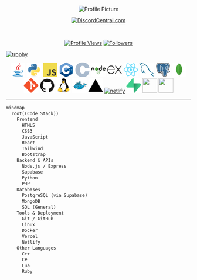 <p align="center">
  <img src="https://i.imgur.com/HFOg76Q.png" width="150" alt="Profile Picture" />
</p>

<!--
<h1 align="center">WiiZARDD</h1>
<p align="center">
  I am a creative builder and self taught developer passionate about bringing ideas to life through code.<br>
  I specialize in HTML, CSS, and JavaScript, and I'm expanding into Full Stack Development with tools like Node.js, React, and SQL.<br>
  My journey spans web design, scripting, automation, and digital projects that push boundaries.
</p>
-->

<!--
<p align="center">
  <a href="https://discordcentral.com" target="_blank" rel="noreferrer">
    <img src="https://i.imgur.com/XY9a1aY.png" width="64" alt="">
  </a>
</p>
-->

<p align="center">
  <a href="https://discordcentral.com" target="_blank" rel="noreferrer">
    <img src="https://img.shields.io/badge/DiscordCentral.com-5865F2?style=for-the-badge&logo=data:image/png;base64,iVBORw0K..." alt="DiscordCentral.com"/>
  </a>
</p>
<p align="center" style="text-decoration:none;">
  <img src="https://img.shields.io/badge/React-20232A?logo=react&logoColor=61DAFB&style=flat-square" alt="">
  <img src="https://img.shields.io/badge/Tailwind-0EA5E9?logo=tailwindcss&logoColor=white&style=flat-square" alt="">
  <img src="https://img.shields.io/badge/Supabase-3ECF8E?logo=supabase&logoColor=white&style=flat-square" alt="">
</p>
<p align="center">
  <a href="https://github.com/WiiZARDD"><img src="https://komarev.com/ghpvc/?username=WiiZARDD&color=blue" alt="Profile Views" /></a>
  <a href="https://github.com/WiiZARDD?tab=followers"><img src="https://img.shields.io/github/followers/WiiZARDD?label=Followers&style=social" alt="Followers" /></a>
</p>

  [![trophy](https://github-profile-trophy.vercel.app/?username=WiiZARDD&no-bg=true&column=-1)](https://github.com/ryo-ma/github-profile-trophy)

<p align="center">
  <a href="https://www.java.com" target="_blank" rel="noreferrer"><img src="https://raw.githubusercontent.com/devicons/devicon/master/icons/java/java-original.svg" alt="java" width="40" height="40"/></a>
  <a href="https://www.python.org" target="_blank" rel="noreferrer"><img src="https://raw.githubusercontent.com/devicons/devicon/master/icons/python/python-original.svg" alt="python" width="40" height="40"/></a>
  <a href="https://developer.mozilla.org/en-US/docs/Web/JavaScript" target="_blank" rel="noreferrer"><img src="https://raw.githubusercontent.com/devicons/devicon/master/icons/javascript/javascript-original.svg" alt="javascript" width="40" height="40"/></a>
  <a href="https://cplusplus.com/" target="_blank" rel="noreferrer"><img src="https://raw.githubusercontent.com/devicons/devicon/master/icons/cplusplus/cplusplus-original.svg" alt="cplusplus" width="40" height="40"/></a>
  <a href="https://www.cprogramming.com/" target="_blank" rel="noreferrer"><img src="https://raw.githubusercontent.com/devicons/devicon/master/icons/c/c-original.svg" alt="c" width="40" height="40"/></a>
  <a href="https://nodejs.org" target="_blank" rel="noreferrer"><img src="https://raw.githubusercontent.com/devicons/devicon/master/icons/nodejs/nodejs-original-wordmark.svg" alt="nodejs" width="40" height="40"/></a>
  <a href="https://expressjs.com/" target="_blank" rel="noreferrer"><img src="https://raw.githubusercontent.com/devicons/devicon/master/icons/express/express-original.svg" alt="express" width="40" height="40"/></a>
  <a href="https://reactjs.org/" target="_blank" rel="noreferrer"><img src="https://raw.githubusercontent.com/devicons/devicon/master/icons/react/react-original.svg" alt="react" width="40" height="40"/></a>
  <a href="https://www.mysql.com/" target="_blank" rel="noreferrer"><img src="https://raw.githubusercontent.com/devicons/devicon/master/icons/mysql/mysql-original.svg" alt="mysql" width="40" height="40"/></a>
  <a href="https://www.postgresql.org/" target="_blank" rel="noreferrer"><img src="https://raw.githubusercontent.com/devicons/devicon/master/icons/postgresql/postgresql-original.svg" alt="postgresql" width="40" height="40"/></a>
  <a href="https://www.mongodb.com/" target="_blank" rel="noreferrer"><img src="https://raw.githubusercontent.com/devicons/devicon/master/icons/mongodb/mongodb-original.svg" alt="mongodb" width="40" height="40"/></a>
  <a href="https://git-scm.com/" target="_blank" rel="noreferrer"><img src="https://raw.githubusercontent.com/devicons/devicon/master/icons/git/git-original.svg" alt="git" width="40" height="40"/></a>
  <a href="https://github.com/" target="_blank" rel="noreferrer"><img src="https://raw.githubusercontent.com/devicons/devicon/master/icons/github/github-original.svg" alt="github" width="40" height="40"/></a>
  <a href="https://www.linux.org/" target="_blank" rel="noreferrer"><img src="https://raw.githubusercontent.com/devicons/devicon/master/icons/linux/linux-original.svg" alt="linux" width="40" height="40"/></a>
  <a href="https://www.docker.com/" target="_blank" rel="noreferrer"><img src="https://raw.githubusercontent.com/devicons/devicon/master/icons/docker/docker-original.svg" alt="docker" width="40" height="40"/></a>
  <a href="https://vercel.com/" target="_blank" rel="noreferrer"><img src="https://raw.githubusercontent.com/devicons/devicon/master/icons/vercel/vercel-original.svg" alt="vercel" width="40" height="40"/></a>
  <a href="https://netlify.com/" target="_blank" rel="noreferrer"><img src="https://www.vectorlogo.zone/logos/netlify/netlify-icon.svg" alt="netlify" width="40" height="40"/></a>
  <a href="https://supabase.com/" target="_blank" rel="noreferrer"><img src="https://raw.githubusercontent.com/supabase/supabase/master/packages/common/assets/images/supabase-logo-icon.svg" alt="supabase" width="40" height="40"/></a>
  <a href="https://www.anthropic.com/claude" target="_blank" rel="noreferrer"><img src="https://logo.svgcdn.com/l/claude-icon-8x.png" alt="" width="40" height="40"/></a>
  <a href="https://openai.com/" target="_blank" rel="noreferrer"><img src="https://i.imgur.com/j205VrT.png" alt="" width="40" height="40"/></a>
</p>


---

<!--
## GitHub Stats

 <p align="center">
  <img src="https://github-readme-stats.vercel.app/api/top-langs/?username=WiiZARDD&layout=compact&theme=radical" alt="Top Languages" />
</p>
-->

<!--

<p align="center">
  <a href="https://discordcentral.com" target="_blank" rel="noreferrer">
    <img src="https://i.imgur.com/XY9a1aY.png" width="64" alt="">
  </a>
</p>

<p align="center">
  <a href="https://discordcentral.com" target="_blank" rel="noreferrer">
    <img src="https://img.shields.io/badge/DiscordCentral.com-5865F2?style=for-the-badge&logo=data:image/png;base64,iVBORw0K..." alt="DiscordCentral.com"/>
  </a>
</p>



<p align="center" style="text-decoration:none;">
  <img src="https://img.shields.io/badge/React-20232A?logo=react&logoColor=61DAFB&style=flat-square" alt="">
  <img src="https://img.shields.io/badge/Tailwind-0EA5E9?logo=tailwindcss&logoColor=white&style=flat-square" alt="">
  <img src="https://img.shields.io/badge/Supabase-3ECF8E?logo=supabase&logoColor=white&style=flat-square" alt="">
</p>
-->


```mermaid
mindmap
  root((Code Stack))
    Frontend
      HTML5
      CSS3
      JavaScript
      React
      Tailwind
      Bootstrap
    Backend & APIs
      Node.js / Express
      Supabase
      Python
      PHP
    Databases
      PostgreSQL (via Supabase)
      MongoDB
      SQL (General)
    Tools & Deployment
      Git / GitHub
      Linux
      Docker
      Vercel
      Netlify
    Other Languages
      C++
      C#
      Lua
      Ruby
```

<!--
## 🖥️ Code Stack

### 🌐 Frontend
| Technology | Level | Icon |
|------------|:-----:|:----:|
| HTML5      | 🟢 Advanced     | <img src="https://raw.githubusercontent.com/devicons/devicon/master/icons/html5/html5-original.svg" width="40"/> |
| CSS3       | 🟢 Advanced     | <img src="https://raw.githubusercontent.com/devicons/devicon/master/icons/css3/css3-original.svg" width="40"/> |
| JavaScript | 🟡 Intermediate | <img src="https://raw.githubusercontent.com/devicons/devicon/master/icons/javascript/javascript-original.svg" width="40"/> |
| React      | 🟡 Intermediate | <img src="https://raw.githubusercontent.com/devicons/devicon/master/icons/react/react-original.svg" width="40"/> |
| Tailwind   | 🟡 Intermediate | <img src="https://www.vectorlogo.zone/logos/tailwindcss/tailwindcss-icon.svg" width="40"/> |
| Bootstrap  | 🟡 Intermediate | <img src="https://raw.githubusercontent.com/devicons/devicon/master/icons/bootstrap/bootstrap-plain.svg" width="40"/> |

### ⚙️ Backend & APIs
| Technology | Level | Icon |
|------------|:-----:|:----:|
| Node.js / Express | 🔴 Learning | <img src="https://raw.githubusercontent.com/devicons/devicon/master/icons/nodejs/nodejs-original.svg" width="40"/> |
| Supabase    | 🟡 Intermediate | <img src="https://raw.githubusercontent.com/supabase/supabase/master/packages/common/assets/images/supabase-logo-icon.svg" width="40"/> |
| Python      | 🟡 Intermediate | <img src="https://raw.githubusercontent.com/devicons/devicon/master/icons/python/python-original.svg" width="40"/> |
| PHP         | 🔴 Exploring    | <img src="https://raw.githubusercontent.com/devicons/devicon/master/icons/php/php-original.svg" width="40"/> |

### 🗄️ Databases
| Technology | Level | Icon |
|------------|:-----:|:----:|
| PostgreSQL (via Supabase) | 🟡 Intermediate | <img src="https://raw.githubusercontent.com/devicons/devicon/master/icons/postgresql/postgresql-original.svg" width="40"/> |
| MongoDB    | 🔴 Learning | <img src="https://raw.githubusercontent.com/devicons/devicon/master/icons/mongodb/mongodb-original.svg" width="40"/> |
| SQL (General) | 🟡 Intermediate | <img src="https://raw.githubusercontent.com/devicons/devicon/master/icons/mysql/mysql-original.svg" width="40"/> |

### 🛠️ Tools & Deployment
| Tool / Platform | Level | Icon |
|-----------------|:-----:|:----:|
| Git / GitHub    | 🟢 Advanced     | <img src="https://raw.githubusercontent.com/devicons/devicon/master/icons/git/git-original.svg" width="40"/> |
| Linux           | 🟡 Intermediate | <img src="https://raw.githubusercontent.com/devicons/devicon/master/icons/linux/linux-original.svg" width="40"/> |
| Docker          | 🔴 Exploring    | <img src="https://raw.githubusercontent.com/devicons/devicon/master/icons/docker/docker-original.svg" width="40"/> |
| Vercel          | 🟡 Intermediate | <img src="https://raw.githubusercontent.com/devicons/devicon/master/icons/vercel/vercel-original.svg" width="40"/> |
| Netlify         | 🟡 Intermediate | <img src="https://www.vectorlogo.zone/logos/netlify/netlify-icon.svg" width="40"/> |

### 🔧 Other Languages
| Technology | Level | Icon |
|------------|:-----:|:----:|
| C++   | 🔴 Exploring | <img src="https://raw.githubusercontent.com/devicons/devicon/master/icons/cplusplus/cplusplus-original.svg" width="40"/> |
| C#    | 🔴 Exploring | <img src="https://raw.githubusercontent.com/devicons/devicon/master/icons/csharp/csharp-original.svg" width="40"/> |
| Lua   | 🔴 Exploring | <img src="https://raw.githubusercontent.com/devicons/devicon/master/icons/lua/lua-original.svg" width="40"/> |
| Ruby  | 🔴 Exploring | <img src="https://raw.githubusercontent.com/devicons/devicon/master/icons/ruby/ruby-original.svg" width="40"/> |

-->

<!-- Proudly created with ❤️ by WiiZARDD -->
